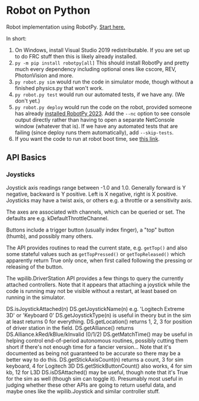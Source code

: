 # Robot on Python

Robot implementation using RobotPy.  [Start here.](https://robotpy.readthedocs.io/en/latest/getting_started.html)

In short:

1.  On Windows, install Visual Studio 2019 redistributable.  If you are set
    up to do FRC stuff then this is likely already installed.
2.  `py -m pip install robotpy[all]`
    This should install RobotPy and pretty much every dependency including
    optional ones like cscore, REV, PhotonVision and more.
3.  `py robot.py sim` would run the code in simulator mode, though without
    a finished physics.py that won't work.
4.  `py robot.py test` would run our automated tests, if we have any. (We don't yet.)
5.  `py robot.py deploy` would run the code on the robot, provided someone
    has already [installed RobotPy 2023](https://robotpy.readthedocs.io/en/latest/install/robot.html#install-robotpy).
    Add the `--nc` option to see console output directly rather than having
    to open a separate NetConsole window (whatever that is).
    If we have any automated tests that are failing (since deploy runs them
    automatically), add `--skip-tests`.
6.  If you want the code to run at robot boot time, see
    [this link](https://robotpy.readthedocs.io/en/latest/guide/deploy.html#starting-deployed-code-at-boot).


## API Basics

### Joysticks

Joystick axis readings range between -1.0 and 1.0.
Generally forward is Y negative, backward is Y positive.
Left is X negative, right is X positive.
Joysticks may have a twist axis, or others e.g. a throttle
or a sensitivity axis.

The axes are associated with channels, which can be queried
or set.  The defaults are e.g. kDefaultThrottleChannel.

Buttons include a trigger button (usually index finger),
a "top" button (thumb), and possibly many others.

The API provides routines to read the current state, e.g. `getTop()`
and also some stateful values such as `getTopPressed()` or
`getTopReleased()` which apparently return True only once, when
first called following the pressing or releasing of the button.

The wpilib.DriverStation API provides a few things to query
the currently attached controllers.  Note that it appears that
attaching a joystick while the code is running may not be
visible without a restart, at least based on running in the simulator.

DS.isJoystickAttached(n)
DS.getJoystickName(n) e.g. 'Logitech Extreme 3D' or 'Keyboard 0'
DS.getJoystickType(n) is useful in theory but in the sim at least
    returns 0 for everything.
DS.getLocation() returns 1, 2, 3 for position of driver station in the field.
DS.getAlliance() returns DS.Alliance.kRed/kBlue/kInvalid (0/1/2)
DS.getMatchTime() may be useful in helping control end-of-period
    autonomous routines, possibly cutting them short if there's not
    enough time for a fancier version...
    Note that it's documented as being not guaranteed to be accurate
    so there may be a better way to do this.
DS.getStickAxisCount(n) returns a count, 3 for sim keyboard, 4 for Logitech 3D
DS.getStickButtonCount() also works, 4 for sim kb, 12 for L3D
DS.isDSAttached() may be useful, though note that it's True for the sim
    as well (though sim can toggle it).  Presumably most useful in
    judging whether these other APIs are going to return useful data,
    and maybe ones like the wpilib.Joystick and similar controller stuff.
